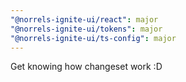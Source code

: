```yaml
---
"@norrels-ignite-ui/react": major
"@norrels-ignite-ui/tokens": major
"@norrels-ignite-ui/ts-config": major
---
```


Get knowing how changeset work :D
